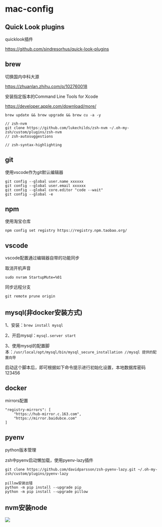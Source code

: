 # mac-config

## Quick Look plugins
quicklook插件

https://github.com/sindresorhus/quick-look-plugins

## brew
切换国内中科大源

https://zhuanlan.zhihu.com/p/102760018

安装指定版本的Command Line Tools for Xcode

https://developer.apple.com/download/more/

```
brew update && brew upgrade && brew cu -a -y 

// zsh-nvm
git clone https://github.com/lukechilds/zsh-nvm ~/.oh-my-zsh/custom/plugins/zsh-nvm
// zsh-autosuggestions

// zsh-syntax-highlighting
```

## git
使用vscode作为git默认编辑器
```
git config --global user.name xxxxxx  
git config --global user.email xxxxxx 
git config --global core.editor "code --wait"
git config --global -e
```

## npm
使用淘宝仓库
```
npm config set registry https://registry.npm.taobao.org/
```

## vscode
vscode配置通过编辑器自带的功能同步




取消开机声音
```
sudo nvram StartupMute=%01
```

同步远程分支
```
git remote prune origin
```

## mysql(非docker安装方式)
1、安装：```brew install mysql```

2、开启mysql：```mysql.server start```

3、使用mysql的配置脚本：```/usr/local/opt/mysql/bin/mysql_secure_installation //mysql 提供的配置向导```

启动这个脚本后，即可根据如下命令提示进行初始化设置，本地数据库密码123456

## docker
mirrors配置
```
"registry-mirrors": [
    "https://hub-mirror.c.163.com",
    "https://mirror.baidubce.com"
]
 ```

## pyenv
python版本管理

zsh中pyenv启动懒加载，使用pyenv-lazy插件

`git clone https://github.com/davidparsson/zsh-pyenv-lazy.git ~/.oh-my-zsh/custom/plugins/pyenv-lazy`



```
pillow安装出错
python -m pip install --upgrade pip
python -m pip install --upgrade pillow
```
## nvm安装node


![](https://cdn.jsdelivr.net/gh/summer19940609/picture-repo/blog/20210116125851.png)
